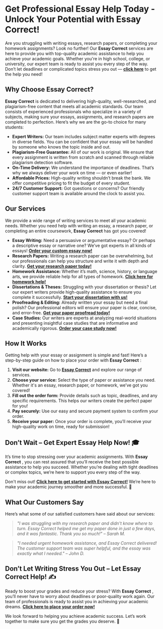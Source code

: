 # Get Professional Essay Help Today - Unlock Your Potential with Essay Correct!

Are you struggling with writing essays, research papers, or completing your homework assignments? Look no further! Our **Essay Correct** services are here to provide you with top-quality academic assistance to help you achieve your academic goals. Whether you're in high school, college, or university, our expert team is ready to assist you every step of the way. Don’t let deadlines or complicated topics stress you out — [**click here**](https://tinyurl.com/topessay?keyword=essay+correct) to get the help you need!

## Why Choose Essay Correct?

**Essay Correct** is dedicated to delivering high-quality, well-researched, and plagiarism-free content that meets all academic standards. Our team consists of experienced professionals who specialize in a variety of subjects, making sure your essays, assignments, and research papers are completed to perfection. Here’s why we are the go-to choice for many students:

- **Expert Writers:** Our team includes subject matter experts with degrees in diverse fields. You can be confident that your essay will be handled by someone who knows the topic inside and out.
- **Plagiarism-Free Guarantee:** All of our work is original. We ensure that every assignment is written from scratch and scanned through reliable plagiarism detection software.
- **On-Time Delivery:** We understand the importance of deadlines. That’s why we always deliver your work on time — or even earlier!
- **Affordable Prices:** High-quality writing shouldn’t break the bank. We offer competitive pricing to fit the budget of every student.
- **24/7 Customer Support:** Got questions or concerns? Our friendly customer support team is available around the clock to assist you.

## Our Services

We provide a wide range of writing services to meet all your academic needs. Whether you need help with writing an essay, a research paper, or completing an entire coursework, **Essay Correct** has got you covered!

- **Essay Writing:** Need a persuasive or argumentative essay? Or perhaps a descriptive essay or narrative one? We’ve got experts in all kinds of essays! [**Order your custom essay now!**](https://tinyurl.com/topessay?keyword=essay+correct)
- **Research Papers:** Writing a research paper can be overwhelming, but our professionals can help you structure and write it with depth and clarity. [**Get your research paper today!**](https://tinyurl.com/topessay?keyword=essay+correct)
- **Homework Assistance:** Whether it’s math, science, history, or language arts, we provide reliable help for all types of homework. [**Click here for homework help!**](https://tinyurl.com/topessay?keyword=essay+correct)
- **Dissertations & Theses:** Struggling with your dissertation or thesis? Let our expert writers provide high-quality assistance to ensure you complete it successfully. [**Start your dissertation with us!**](https://tinyurl.com/topessay?keyword=essay+correct)
- **Proofreading & Editing:** Already written your essay but need a final polish? Our professional editors will ensure your paper is clear, concise, and error-free. [**Get your paper proofread today!**](https://tinyurl.com/topessay?keyword=essay+correct)
- **Case Studies:** Our writers are experts at analyzing real-world situations and presenting insightful case studies that are informative and academically rigorous. [**Order your case study now!**](https://tinyurl.com/topessay?keyword=essay+correct)

## How It Works

Getting help with your essay or assignment is simple and fast! Here’s a step-by-step guide on how to place your order with **Essay Correct** :

1. **Visit our website:** Go to [**Essay Correct**](https://tinyurl.com/topessay?keyword=essay+correct) and explore our range of services.
2. **Choose your service:** Select the type of paper or assistance you need. Whether it's an essay, research paper, or homework, we’ve got you covered!
3. **Fill out the order form:** Provide details such as topic, deadlines, and any specific requirements. This helps our writers create the perfect paper for you!
4. **Pay securely:** Use our easy and secure payment system to confirm your order.
5. **Receive your paper:** Once your order is complete, you’ll receive your high-quality work on time, ready for submission!

## Don’t Wait – Get Expert Essay Help Now! 🎓

It’s time to stop stressing over your academic assignments. With **Essay Correct** , you can rest assured that you’ll receive the best possible assistance to help you succeed. Whether you’re dealing with tight deadlines or complex topics, we’re here to support you every step of the way.

Don't miss out! [**Click here to get started with Essay Correct!**](https://tinyurl.com/topessay?keyword=essay+correct) We’re here to make your academic journey smoother and more successful. 🌟

## What Our Customers Say

Here’s what some of our satisfied customers have said about our services:

> _"I was struggling with my research paper and didn't know where to turn. Essay Correct helped me get my paper done in just a few days, and it was fantastic. Thank you so much!" – Sarah M._

> _"I needed urgent homework assistance, and Essay Correct delivered! The customer support team was super helpful, and the essay was exactly what I needed." – John D._

## Don’t Let Writing Stress You Out – Let Essay Correct Help! ✍️

Ready to boost your grades and reduce your stress? With **Essay Correct** , you’ll never have to worry about deadlines or poor-quality work again. Our team of professionals is ready to assist you in achieving your academic dreams. [**Click here to place your order now!**](https://tinyurl.com/topessay?keyword=essay+correct)

We look forward to helping you achieve academic success. Let’s work together to make sure you get the grades you deserve. 🌟
